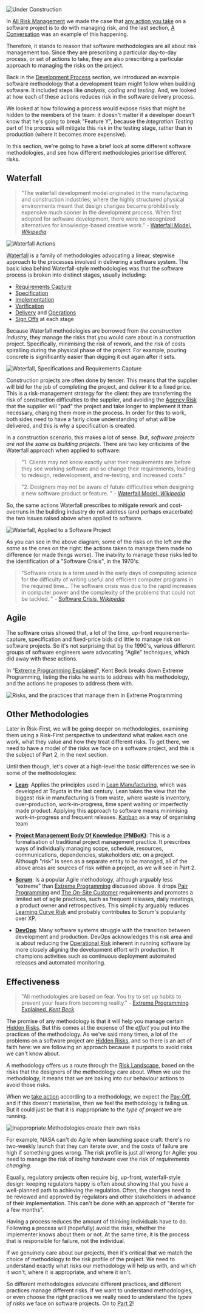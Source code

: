 ![Under Construction](images/state/uc.png)

In [All Risk Management](All-Risk-Management) we made the case that [any action you take](Glossary#taking-action) on a software project is to do with managing risk, and the last section, [A Conversation](A-Conversation) was an example of this happening. 

Therefore, it stands to reason that software methodologies are all about risk management too.  Since they are prescribing a particular day-to-day process, or set of actions to take, they are also prescribing a particular approach to managing the risks on the project.  

Back in the [Development Process](Development-Process) section, we introduced an example software methodology that a development team might follow when building software.  It included steps like _analysis_, _coding_ and _testing_.  And, we looked at how each of these actions reduces risk in the software delivery process.  

We looked at how following a process would expose risks that might be hidden to the members of the team:  it doesn't matter if a developer doesn't know that he's going to break "Feature Y", because the _Integration Testing_ part of the process will mitigate this risk in the testing stage, rather than in production (where it becomes more expensive).  

In this section, we're going to have a brief look at some different software methodologies, and see how different methodologies prioritise different risks.

## Waterfall

> "The waterfall development model originated in the manufacturing and construction industries; where the highly structured physical environments meant that design changes became prohibitively expensive much sooner in the development process. When first adopted for software development, there were no recognized alternatives for knowledge-based creative work." - [Waterfall Model, _Wikipedia_](https://en.wikipedia.org/wiki/Waterfall_model)

![Waterfall Actions](images/generated/introduction/waterfall.png) 

[Waterfall](https://en.wikipedia.org/wiki/Waterfall_model) is a family of methodologies advocating a linear, stepwise approach to the processes involved in delivering a software system.  The basic idea behind Waterfall-style methodologies was that the software process is broken into distinct stages, usually including:

- [Requirements Capture](Requirements-Capture)
- [Specification](Big-Design-Up-Front)
- [Implementation](Development)
- [Verification](Testing)
- [Delivery](Delivery) and [Operations](Support)
- [Sign Offs](Sign-Offs) at each stage

Because Waterfall methodologies are borrowed from _the construction industry_, they manage the risks that you would care about in a construction project.  Specifically, minimising the risk of rework, and the risk of costs spiralling during the physical phase of the project.  For example, pouring concrete is significantly easier than digging it out again after it sets.  

![Waterfall, Specifications and Requirements Capture](images/generated/introduction/waterfall2.png)

Construction projects are often done by tender.  This means that the supplier will bid for the job of completing the project, and deliver it to a fixed price.   This is a risk-management strategy for the client:  they are transferring the risk of construction difficulties to the supplier, and avoiding the [Agency Risk](Agency-Risk) that the supplier will "pad" the project and take longer to implement it than necessary, charging them more in the process.  In order for this to work, both sides need to have a fairly close understanding of what will be delivered, and this is why a specification is created.

In a construction scenario, this makes a lot of sense.  But, _software projects are not the same as building projects_.  There are two key criticisms of the Waterfall approach when applied to software:  

> "1.  Clients may not know exactly what their requirements are before they see working software and so change their requirements, leading to redesign, redevelopment, and re-testing, and increased costs."

> "2.  Designers may not be aware of future difficulties when designing a new software product or feature. " - [Waterfall Model, _Wikipedia_](https://en.wikipedia.org/wiki/Waterfall_model#Supporting_arguments)

So, the same actions Waterfall prescribes to mitigate rework and cost-overruns in the building industry do not address (and perhaps exacerbate) the two issues raised above when applied to software.

![Waterfall, Applied to a Software Project](images/generated/introduction/waterfall3.png)

As you can see in the above diagram, some of the risks on the left _are the same_ as the ones on the right:  the actions taken to manage them made no difference (or made things worse).  The inability to manage these risks led to the identification of a "Software Crisis", in the 1970's:

> "Software crisis is a term used in the early days of computing science for the difficulty of writing useful and efficient computer programs in the required time...   The software crisis was due to the rapid increases in computer power and the complexity of the problems that could not be tackled. " - [Software Crisis, _Wikipedia_](https://en.wikipedia.org/wiki/Software_crisis)

## Agile

The software crisis showed that, a lot of the time, up-front requirements-capture, specification and fixed-price bids did little to manage risk on software projects.  So it's not surprising that by the 1990's, various different groups of software engineers were advocating "Agile" techniques, which did away with these actions.

In "[Extreme Programming Explained](http://amzn.eu/d/1vSqAWa)", Kent Beck breaks down Extreme Programming, listing the risks he wants to address with his methodology, and the actions he proposes to address them with.

![Risks, and the practices that manage them in Extreme Programming](images/generated/introduction/xp.png)

## Other Methodologies

Later in Risk-First, we will be going deeper on methodologies, examining them using a Risk-First perspective to understand what makes each one work, what they value and how they treat different risks.  To get there, we need to have a model of the risks we face on a software project, and this is the subject of Part 2, in the next section.  

Until then though, let's cover at a high-level the basic differences we see in some of the methodologies:

 - **[Lean](https://en.wikipedia.org/wiki/Lean_software_development)**: Applies the principles used in [Lean Manufacturing](https://en.wikipedia.org/wiki/Lean_manufacturing), which was developed at Toyota in the last century.  Lean takes the view that the biggest risk in manufacturing is from waste, where waste is inventory, over-production, work-in-progress, time spent waiting or imperfectly made product.  Applying this approach to software means minimising work-in-progress and frequent releases.  [Kanban]() as a way of organising team

 - **[Project Management Body Of Knowledge (PMBoK)](https://en.wikipedia.org/wiki/Project_Management_Body_of_Knowledge)**:  This is a formalisation of traditional project management practice.  It prescribes ways of individually managing scope, schedule, resources, communications, dependencies, stakeholders etc. on a project.  Although "risk" is seen as a separate entity to be managed, all of the above areas are sources of risk within a project, as we will see in Part 2.

 - **[Scrum](https://en.wikipedia.org/wiki/Scrum_(software_development))**: Is a popular Agile methodology, although arguably less "extreme" than [Extreme Programming](http://amzn.eu/d/1vSqAWa) discussed above.  It drops [Pair Programming]() and [The On-Site Customer]() requirements and promotes a limited set of agile practices, such as frequent releases, daily meetings, a product owner and retrospectives.  This simplicity arguably reduces [Learning Curve Risk](Communication-Risk#learning-curve-risk) and probably contributes to Scrum's popularity over XP.  
 
 - **[DevOps](https://en.wikipedia.org/wiki/DevOps)**: Many software systems struggle with the transition between development and production.  DevOps acknowledges this risk area and is about reducing the [Operational Risk](Operational-Risk) inherent in running software by more closely aligning the development effort with production.  It champions activities such as continuous deployment automated releases and automated monitoring.

## Effectiveness

> "All methodologies are based on fear.  You try to set up habits to prevent your fears from becoming reality." - [Extreme Programming Explained, _Kent Beck_](http://amzn.eu/d/1vSqAWa)

The promise of any methodology is that it will help you manage certain [Hidden Risks](Glossary#hidden-risk).  But this comes at the expense of the _effort_ you put into the practices of the methodology.  As we've said many times, a lot of the problems on a software project are [Hidden Risks](Glossary#hidden-risk), and so there is an act of faith here:  we are following an approach because it purports to avoid risks we can't know about.

A methodology offers us a route through the [Risk Landscape](Glossary#risk-landscape), based on the risks that the designers of the methodology care about.  When we use the methodology, it means that we are baking into our behaviour actions to avoid those risks.  
 
When we [take action](Glossary#take-action) according to a methodology, we expect the [Pay-Off](Glossary#pay-off), and if this doesn't materialise, then we feel the methodology is failing us.   But it could just be that it is inappropriate to the _type of project_ we are running.

![Inappropriate Methodologies create their own risks](images/generated/introduction/one_size.png)

For example, NASA can't do Agile when launching space craft:  there's no two-weekly launch that they can iterate over, and the costs of failure are high if something goes wrong.   The risk profile is just all wrong for Agile: you need to manage the risk of _losing hardware_ over the risk of _requirements changing_.  

Equally, regulatory projects often require big, up-front, waterfall-style design:  keeping regulators happy is often about showing  that you have a well-planned path to achieving the regulation.  Often, the changes need to be reviewed and approved by regulators and other stakeholders in advance of their implementation.  This can't be done with an approach of "iterate for a few months".  

Having a process reduces the amount of thinking individuals have to do.  Following a process will (hopefully) avoid the risks, whether the implementer knows about them or not.  At the same time, it is the process that is responsible for failure, not the individual.  

If we genuinely care about our projects, then it's critical that we match the choice of methodology to the risk profile of the project.  We need to understand exactly what risks our methodology will help us with, and which it won't; where it is appropriate, and where it isn't.

So different methodologies advocate different practices, and different practices manage different risks.   If we want to understand methodologies, or even choose the right practices we really need to understand the _types of risks_ we face on software projects.  On to [Part 2](Risk-Landscape)!
